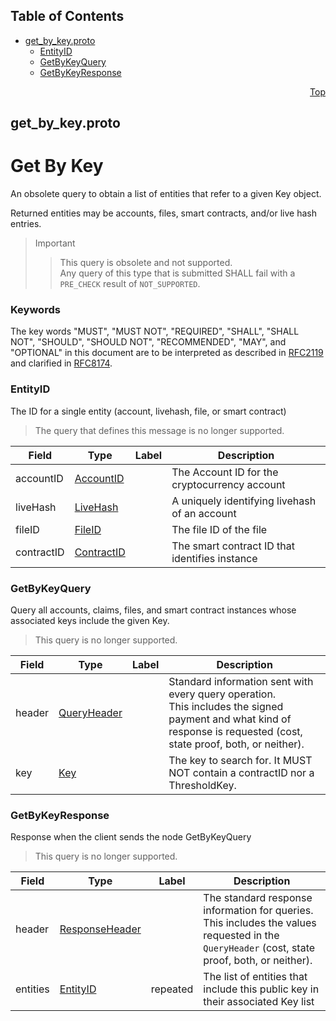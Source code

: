 ## Table of Contents

- [get_by_key.proto](#get_by_key-proto)
    - [EntityID](#proto-EntityID)
    - [GetByKeyQuery](#proto-GetByKeyQuery)
    - [GetByKeyResponse](#proto-GetByKeyResponse)
  



<a name="get_by_key-proto"></a>
<p align="right"><a href="#top">Top</a></p>

## get_by_key.proto
# Get By Key
An obsolete query to obtain a list of entities that refer to a given Key object.

Returned entities may be accounts, files, smart contracts, and/or live hash entries.

> Important
>> This query is obsolete and not supported.<br/>
>> Any query of this type that is submitted SHALL fail with a `PRE_CHECK` result
>> of `NOT_SUPPORTED`.

### Keywords
The key words "MUST", "MUST NOT", "REQUIRED", "SHALL", "SHALL NOT",
"SHOULD", "SHOULD NOT", "RECOMMENDED", "MAY", and "OPTIONAL" in this
document are to be interpreted as described in
[RFC2119](https://www.ietf.org/rfc/rfc2119) and clarified in
[RFC8174](https://www.ietf.org/rfc/rfc8174).


<a name="proto-EntityID"></a>

### EntityID
The ID for a single entity (account, livehash, file, or smart contract)

> The query that defines this message is no longer supported.


| Field | Type | Label | Description |
| ----- | ---- | ----- | ----------- |
| accountID | [AccountID](#proto-AccountID) |  | The Account ID for the cryptocurrency account |
| liveHash | [LiveHash](#proto-LiveHash) |  | A uniquely identifying livehash of an account |
| fileID | [FileID](#proto-FileID) |  | The file ID of the file |
| contractID | [ContractID](#proto-ContractID) |  | The smart contract ID that identifies instance |






<a name="proto-GetByKeyQuery"></a>

### GetByKeyQuery
Query all accounts, claims, files, and smart contract instances whose associated keys include the
given Key.

> This query is no longer supported.


| Field | Type | Label | Description |
| ----- | ---- | ----- | ----------- |
| header | [QueryHeader](#proto-QueryHeader) |  | Standard information sent with every query operation.<br/> This includes the signed payment and what kind of response is requested (cost, state proof, both, or neither). |
| key | [Key](#proto-Key) |  | The key to search for. It MUST NOT contain a contractID nor a ThresholdKey. |






<a name="proto-GetByKeyResponse"></a>

### GetByKeyResponse
Response when the client sends the node GetByKeyQuery

> This query is no longer supported.


| Field | Type | Label | Description |
| ----- | ---- | ----- | ----------- |
| header | [ResponseHeader](#proto-ResponseHeader) |  | The standard response information for queries.<br/> This includes the values requested in the `QueryHeader` (cost, state proof, both, or neither). |
| entities | [EntityID](#proto-EntityID) | repeated | The list of entities that include this public key in their associated Key list |





 <!-- end messages -->

 <!-- end enums -->

 <!-- end HasExtensions -->

 <!-- end services -->


